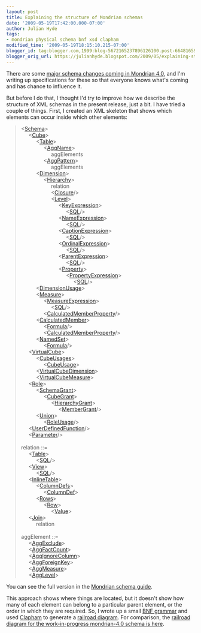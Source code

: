 ```yaml
---
layout: post
title: Explaining the structure of Mondrian schemas
date: '2009-05-19T17:42:00.000-07:00'
author: Julian Hyde
tags:
- mondrian physical schema bnf xsd clapham
modified_time: '2009-05-19T18:15:10.215-07:00'
blogger_id: tag:blogger.com,1999:blog-5672165237896126100.post-6648165930275572690
blogger_orig_url: https://julianhyde.blogspot.com/2009/05/explaining-structure-of-mondrian.html
---
```


There are some
[major schema changes coming in Mondrian 4.0](https://wiki.pentaho.com/display/analysis/Physical+Schema+Design+Discussion),
and I'm writing up specifications for these so that everyone knows
what's coming and has chance to influence it.

But before I do that, I thought I'd try to improve how we describe the
structure of XML schemas in the present release, just a bit. I have
tried a couple of things. First, I created an XML skeleton that shows
which elements can occur inside which other elements:

<blockquote style="text-indent: -20px">
<div style="padding-left:20px">&lt;<a href="https://mondrian.pentaho.com/documentation/schema.php#XML_Schema">Schema</a>&gt;</div>
  <div style="padding-left:40px;">&lt;<a href="https://mondrian.pentaho.com/documentation/schema.php#XML_Cube">Cube</a>&gt;</div>
      <div style="padding-left:60px;">&lt;<a href="https://mondrian.pentaho.com/documentation/schema.php#XML_Table">Table</a>&gt;</div>
          <div style="padding-left:80px;">&lt;<a href="https://mondrian.pentaho.com/documentation/schema.php#XML_AggName">AggName</a>&gt;</div>
              <div style="padding-left:100px;">aggElements</div>
          <div style="padding-left:80px;">&lt;<a href="https://mondrian.pentaho.com/documentation/schema.php#XML_AggPattern">AggPattern</a>&gt;</div>
              <div style="padding-left:100px;">aggElements</div>
      <div style="padding-left:60px;">&lt;<a href="https://mondrian.pentaho.com/documentation/schema.php#XML_Dimension">Dimension</a>&gt;</div>
          <div style="padding-left:80px;">&lt;<a href="https://mondrian.pentaho.com/documentation/schema.php#XML_Hierarchy">Hierarchy</a>&gt;</div>
              <div style="padding-left:100px;">relation</div>
              <div style="padding-left:100px;">&lt;<a href="https://mondrian.pentaho.com/documentation/schema.php#XML_Closure">Closure</a>/&gt;</div>
              <div style="padding-left:100px;">&lt;<a href="https://mondrian.pentaho.com/documentation/schema.php#XML_Level">Level</a>&gt;</div>
                  <div style="padding-left:120px;">&lt;<a href="https://mondrian.pentaho.com/documentation/schema.php#XML_KeyExpression">KeyExpression</a>&gt;</div>
                      <div style="padding-left:140px;">&lt;<a href="https://mondrian.pentaho.com/documentation/schema.php#XML_SQL">SQL</a>/&gt;</div>
                  <div style="padding-left:120px;">&lt;<a href="https://mondrian.pentaho.com/documentation/schema.php#XML_NameExpression">NameExpression</a>&gt;</div>
                      <div style="padding-left:140px;">&lt;<a href="https://mondrian.pentaho.com/documentation/schema.php#XML_SQL">SQL</a>/&gt;</div>
                  <div style="padding-left:120px;">&lt;<a href="https://mondrian.pentaho.com/documentation/schema.php#XML_CaptionExpression">CaptionExpression</a>&gt;</div>
                      <div style="padding-left:140px;">&lt;<a href="https://mondrian.pentaho.com/documentation/schema.php#XML_SQL">SQL</a>/&gt;</div>
                  <div style="padding-left:120px;">&lt;<a href="https://mondrian.pentaho.com/documentation/schema.php#XML_OrdinalExpression">OrdinalExpression</a>&gt;</div>
                      <div style="padding-left:140px;">&lt;<a href="https://mondrian.pentaho.com/documentation/schema.php#XML_SQL">SQL</a>/&gt;</div>
                  <div style="padding-left:120px;">&lt;<a href="https://mondrian.pentaho.com/documentation/schema.php#XML_ParentExpression">ParentExpression</a>&gt;</div>
                      <div style="padding-left:140px;">&lt;<a href="https://mondrian.pentaho.com/documentation/schema.php#XML_SQL">SQL</a>/&gt;</div>
                  <div style="padding-left:120px;">&lt;<a  href="https://mondrian.pentaho.com/documentation/schema.php#XML_Property">Property</a>&gt;</div>
                      <div style="padding-left:140px;">&lt;<a href="https://mondrian.pentaho.com/documentation/schema.php#XML_PropertyExpression">PropertyExpression</a>&gt;</div>
                          <div style="padding-left:160px;">&lt;<a href="https://mondrian.pentaho.com/documentation/schema.php#XML_SQL">SQL</a>/&gt;</div>
      <div style="padding-left:60px;">&lt;<a href="https://mondrian.pentaho.com/documentation/schema.php#XML_DimensionUsage">DimensionUsage</a>&gt;</div>
      <div style="padding-left:60px;">&lt;<a href="https://mondrian.pentaho.com/documentation/schema.php#XML_Measure">Measure</a>&gt;</div>
          <div style="padding-left:80px;">&lt;<a href="https://mondrian.pentaho.com/documentation/schema.php#XML_MeasureExpression">MeasureExpression</a>&gt;</div>
              <div style="padding-left:100px;">&lt;<a href="https://mondrian.pentaho.com/documentation/schema.php#XML_SQL">SQL</a>/&gt;</div>
          <div style="padding-left:80px;">&lt;<a href="https://mondrian.pentaho.com/documentation/schema.php#XML_MemberProperty">CalculatedMemberProperty</a>/&gt;</div>
      <div style="padding-left:60px;">&lt;<a href="https://mondrian.pentaho.com/documentation/schema.php#XML_CalculatedMember">CalculatedMember</a>&gt;</div>
          <div style="padding-left:80px;">&lt;<a href="https://mondrian.pentaho.com/documentation/schema.php#XML_Formula">Formula</a>/&gt;</div>
          <div style="padding-left:80px;">&lt;<a href="https://mondrian.pentaho.com/documentation/schema.php#XML_MemberProperty">CalculatedMemberProperty</a>/&gt;</div>
      <div style="padding-left:60px;">&lt;<a href="https://mondrian.pentaho.com/documentation/schema.php#XML_NamedSet">NamedSet</a>&gt;</div>
          <div style="padding-left:80px;">&lt;<a href="https://mondrian.pentaho.com/documentation/schema.php#XML_Formula">Formula</a>/&gt;</div>
  <div style="padding-left:40px;">&lt;<a href="https://mondrian.pentaho.com/documentation/schema.php#XML_VirtualCube">VirtualCube</a>&gt;</div>
      <div style="padding-left:60px;">&lt;<a href="https://mondrian.pentaho.com/documentation/schema.php#XML_CubeUsages">CubeUsages</a>&gt;</div>
          <div style="padding-left:80px;">&lt;<a href="https://mondrian.pentaho.com/documentation/schema.php#XML_CubeUsage">CubeUsage</a>&gt;</div>
      <div style="padding-left:60px;">&lt;<a href="https://mondrian.pentaho.com/documentation/schema.php#XML_VirtualCubeDimension">VirtualCubeDimension</a>&gt;</div>
      <div style="padding-left:60px;">&lt;<a href="https://mondrian.pentaho.com/documentation/schema.php#XML_VirtualCubeMeasure">VirtualCubeMeasure</a>&gt;</div>
  <div style="padding-left:40px;">&lt;<a href="https://mondrian.pentaho.com/documentation/schema.php#XML_Role">Role</a>&gt;</div>
      <div style="padding-left:60px;">&lt;<a href="https://mondrian.pentaho.com/documentation/schema.php#XML_SchemaGrant">SchemaGrant</a>&gt;</div>
          <div style="padding-left:80px;">&lt;<a href="https://mondrian.pentaho.com/documentation/schema.php#XML_CubeGrant">CubeGrant</a>&gt;</div>
              <div style="padding-left:100px;">&lt;<a href="https://mondrian.pentaho.com/documentation/schema.php#XML_HierarchyGrant">HierarchyGrant</a>&gt;</div>
                  <div style="padding-left:120px;">&lt;<a href="https://mondrian.pentaho.com/documentation/schema.php#XML_MemberGrant">MemberGrant</a>/&gt;</div>
      <div style="padding-left:60px;">&lt;<a href="https://mondrian.pentaho.com/documentation/schema.php#XML_Union">Union</a>&gt;</div>
          <div style="padding-left:80px;">&lt;<a href="https://mondrian.pentaho.com/documentation/schema.php#XML_RoleUsage">RoleUsage</a>/&gt;</div>
  <div style="padding-left:40px;">&lt;<a href="https://mondrian.pentaho.com/documentation/schema.php#XML_UserDefinedFunction">UserDefinedFunction</a>/&gt;</div>
  <div style="padding-left:40px;">&lt;<a href="https://mondrian.pentaho.com/documentation/schema.php#XML_Parameter">Parameter</a>/&gt;</div>
  <br/>
  relation ::=<br/>
  <div style="padding-left:40px;">&lt;<a href="https://mondrian.pentaho.com/documentation/schema.php#XML_Table">Table</a>&gt;</div>
      <div style="padding-left:60px;">&lt;<a href="https://mondrian.pentaho.com/documentation/schema.php#XML_SQL">SQL</a>/&gt;</div>
  <div style="padding-left:40px;">&lt;<a href="https://mondrian.pentaho.com/documentation/schema.php#XML_View">View</a>&gt;</div>
      <div style="padding-left:60px;">&lt;<a href="https://mondrian.pentaho.com/documentation/schema.php#XML_SQL">SQL</a>/&gt;</div>
  <div style="padding-left:40px;">&lt;<a href="https://mondrian.pentaho.com/documentation/schema.php#XML_InlineTable">InlineTable</a>&gt;</div>
      <div style="padding-left:60px;">&lt;<a href="https://mondrian.pentaho.com/documentation/schema.php#XML_ColumnDefs">ColumnDefs</a>&gt;</div>
          <div style="padding-left:80px;">&lt;<a href="https://mondrian.pentaho.com/documentation/schema.php#XML_ColumnDef">ColumnDef</a>&gt;</div>
      <div style="padding-left:60px;">&lt;<a href="https://mondrian.pentaho.com/documentation/schema.php#XML_Rows">Rows</a>&gt;</div>
          <div style="padding-left:80px;">&lt;<a href="https://mondrian.pentaho.com/documentation/schema.php#XML_Row">Row</a>&gt;</div>
              <div style="padding-left:100px;">&lt;<a href="https://mondrian.pentaho.com/documentation/schema.php#XML_Value">Value</a>&gt;</div>
  <div style="padding-left:40px;">&lt;<a href="https://mondrian.pentaho.com/documentation/schema.php#XML_Join">Join</a>&gt;</div>
      <div style="padding-left:60px;">relation</div>
  <br/>
  aggElement ::=<br/>
  <div style="padding-left:40px;">&lt;<a href="https://mondrian.pentaho.com/documentation/schema.php#XML_AggExclude">AggExclude</a>&gt;</div>
  <div style="padding-left:40px;">&lt;<a href="https://mondrian.pentaho.com/documentation/schema.php#XML_AggFactCount">AggFactCount</a>&gt;</div>
  <div style="padding-left:40px;">&lt;<a href="https://mondrian.pentaho.com/documentation/schema.php#XML_AggIgnoreColumn">AggIgnoreColumn</a>&gt;</div>
  <div style="padding-left:40px;">&lt;<a href="https://mondrian.pentaho.com/documentation/schema.php#XML_AggForeignKey">AggForeignKey</a>&gt;</div>
  <div style="padding-left:40px;">&lt;<a href="https://mondrian.pentaho.com/documentation/schema.php#XML_AggMeasure">AggMeasure</a>&gt;</div>
  <div style="padding-left:40px;">&lt;<a href="https://mondrian.pentaho.com/documentation/schema.php#XML_AggLevel">AggLevel</a>&gt;</div>
</blockquote>

You can see the full version in the
[Mondrian schema guide](https://mondrian.pentaho.com/documentation/schema.php#Schema_files).

This approach shows where things are located, but it doesn't show how
many of each element can belong to a particular parent element, or the
order in which they are required. So, I wrote up a small
[BNF grammar](http://p4webhost.eigenbase.org:8080/open/mondrian/doc/schema.bnf) and used
[Clapham](http://clapham.hydromatic.net) to generate a
[railroad diagram](http://clapham.hydromatic.net/mondrian-3.1-bnf/). For comparison, the
[railroad diagram for the work-in-progress mondrian-4.0 schema is here](http://clapham.hydromatic.net/mondrian-4.0-bnf/).
